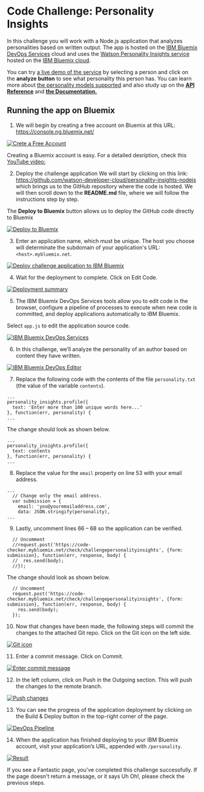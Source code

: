 # Code Challenge: Personality Insights 

In this challenge you will work with a Node.js application that analyzes personalities based on written output. The app is hosted on the [IBM Bluemix DevOps Services](https://hub.jazz.net) cloud and uses the [Watson Personality Insights service](https://www.ibm.com/watson/developercloud/personality-insights.html) hosted on the [IBM Bluemix cloud](https://bluemix.net/). 

You can try [a live demo of the service](https://personality-insights-livedemo.mybluemix.net/) by selecting a person and click on the **analyze button**  to see what personality this person has. You can learn more about [the personality models supported](https://www.ibm.com/watson/developercloud/doc/personality-insights/models.shtml) and also study up on the [**API Reference**](https://www.ibm.com/watson/developercloud/personality-insights/api/v3/) and [**the Documentation.**](https://www.ibm.com/watson/developercloud/doc/personality-insights/) 

## Running the app on Bluemix

1. We will begin by creating a free account on Bluemix at this URL: https://console.ng.bluemix.net/ 

[![Crete a Free Account](./img/createaccount.png)](./img/createaccount.png)

Creating a Bluemix account is easy. For a detailed desription, check this [YouTube video:](https://www.youtube.com/watch?v=kUPwdfL8_oU&t=23s)

2. Deploy the challenge application
We will start by clicking on this link: https://github.com/watson-developer-cloud/personality-insights-nodejs which brings us to the GitHub repository where the code is hosted. We will then scroll down to the **README.md** file, where we will follow the instructions step by step. 

The **Deploy to Bluemix**  button allows us to deploy the GitHub code directly to Bluemix 

 [![Deploy to Bluemix](https://bluemix.net/deploy/button.png)](https://bluemix.net/deploy?repository=https://github.com/bluemix-code-challenge/challenge-personalityinsights.git)

3. Enter an application name, which must be unique. The host you choose will determinate the subdomain of your application's URL: `<host>.mybluemix.net`.

  [![Deploy challenge application to IBM Bluemix](./img/deploy.png)](./img/deploy.png)

4. Wait for the deployment to complete. Click on Edit Code.

  [![Deployment summary](./img/deploymentsummary.png)](./img/deploymentsummary.png)

5. The IBM Bluemix DevOps Services tools allow you to edit code in the browser, configure a pipeline of processes to execute when new code is committed, and deploy applications automatically to IBM Bluemix.

  Select `app.js` to edit the application source code.

  [![IBM Bluemix DevOps Services](./img/devops.png)](./img/devops.png)

6. In this challenge, we’ll analyze the personality of an author based on content they have written.

  [![IBM Bluemix DevOps Editor](./img/editor.png)](./img/editor.png)

7. Replace the following code with the contents of the file `personality.txt` (the value of the variable `contents`).

  ```
  ...
  personality_insights.profile({
    text: 'Enter more than 100 unique words here...'
  }, function(err, personality) {
  ...
  ```

  The change should look as shown below.

  ```
  ...
  personality_insights.profile({
    text: contents
  }, function(err, personality) {
  ...
  ```

8. Replace the value for the `email` property on line 53 with your email address. 
  ```
  ...
    // Change only the email address.
    var submission = {
      email: 'you@youremailaddress.com',
      data: JSON.stringify(personality),
  ...
  ```

9. Lastly, uncomment lines 66 – 68 so the application can be verified.

  ```
    // Uncomment
    //request.post('https://code-checker.mybluemix.net/check/challengepersonalityinsights', {form: submission}, function(err, response, body) {
    //  res.send(body);
    //});
  ```

  The change should look as shown below.

  ```
    // Uncomment
    request.post('https://code-checker.mybluemix.net/check/challengepersonalityinsights', {form: submission}, function(err, response, body) {
      res.send(body);
    });
  ```

10. Now that changes have been made, the following steps will commit the changes to the attached Git repo. Click on the Git icon on the left side.

  [![Git icon](./img/giticon.png)](./img/giticon.png)

11. Enter a commit message. Click on Commit.

  [![Enter commit message](./img/commit.png)](./img/commit.png)

12. In the left column, click on Push in the Outgoing section. This will push the changes to the remote branch.

  [![Push changes](./img/push.png)](./img/push.png)

13. You can see the progress of the application deployment by clicking on the Build & Deploy button in the top-right corner of the page.

  [![DevOps Pipeline](./img/pipeline.png)](./img/pipeline.png)

14. When the application has finished deploying to your IBM Bluemix account, visit your application’s URL, appended with `/personality`.

  [![Result](./img/result.png)](./img/result.png)

  If you see a Fantastic page, you've completed this challenge successfully. If the page doesn't return a message, or it says Uh Oh!, please check the previous steps.

